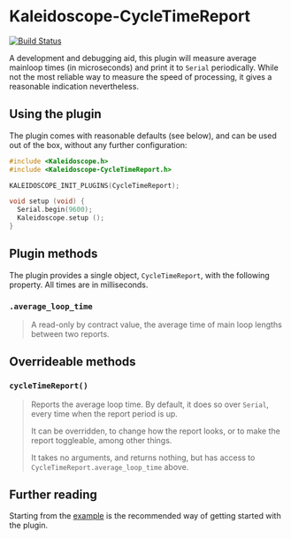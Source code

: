 # Kaleidoscope-CycleTimeReport

[![Build Status][travis:image]][travis:status]

 [travis:image]: https://travis-ci.org/keyboardio/Kaleidoscope-CycleTimeReport.svg?branch=master
 [travis:status]: https://travis-ci.org/keyboardio/Kaleidoscope-CycleTimeReport

A development and debugging aid, this plugin will measure average mainloop times
(in microseconds) and print it to `Serial` periodically. While not the most
reliable way to measure the speed of processing, it gives a reasonable
indication nevertheless.

## Using the plugin

The plugin comes with reasonable defaults (see below), and can be used out of
the box, without any further configuration:

```c++
#include <Kaleidoscope.h>
#include <Kaleidoscope-CycleTimeReport.h>

KALEIDOSCOPE_INIT_PLUGINS(CycleTimeReport);

void setup (void) {
  Serial.begin(9600);
  Kaleidoscope.setup ();
}
```

## Plugin methods

The plugin provides a single object, `CycleTimeReport`, with the following
property. All times are in milliseconds.

### `.average_loop_time`

> A read-only by contract value, the average time of main loop lengths between
> two reports.

## Overrideable methods

### `cycleTimeReport()`

> Reports the average loop time. By default, it does so over `Serial`, every
> time when the report period is up.
>
> It can be overridden, to change how the report looks, or to make the report
> toggleable, among other things.
>
> It takes no arguments, and returns nothing, but has access to
> `CycleTimeReport.average_loop_time` above.

## Further reading

Starting from the [example][plugin:example] is the recommended way of getting
started with the plugin.

 [plugin:example]: https://github.com/keyboardio/Kaleidoscope-CycleTimeReport/blob/master/examples/CycleTimeReport/CycleTimeReport.ino
